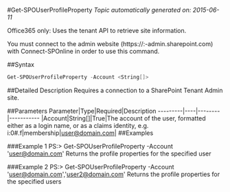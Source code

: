 #Get-SPOUserProfileProperty
*Topic automatically generated on: 2015-06-11*

Office365 only: Uses the tenant API to retrieve site information.

You must connect to the admin website (https://:<tenant>-admin.sharepoint.com) with Connect-SPOnline in order to use this command. 

##Syntax
```powershell
Get-SPOUserProfileProperty -Account <String[]>
```


##Detailed Description
Requires a connection to a SharePoint Tenant Admin site.

##Parameters
Parameter|Type|Required|Description
---------|----|--------|-----------
|Account|String[]|True|The account of the user, formatted either as a login name, or as a claims identity, e.g. i:0#.f|membership|user@domain.com|
##Examples

###Example 1
    PS:> Get-SPOUserProfileProperty -Account 'user@domain.com'
Returns the profile properties for the specified user

###Example 2
    PS:> Get-SPOUserProfileProperty -Account 'user@domain.com','user2@domain.com'
Returns the profile properties for the specified users
<!-- Ref: 4964102BEE6AF6DDB039E96F1C846BC8 -->